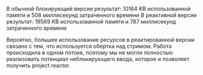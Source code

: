 В обычной блокирующей версии результат: 10164 KB использованной памяти и 508 миллисекунд затраченного времени
В реактивной версии результат: 19569 KB использованной памяти и 787 миллисекунд затраченного времени

Вероятно, большее использование ресурсов в реактированной версии связано с тем, что используется обертка над стримом. Работа происходила в одном потоке, поэтому мы не могли полностью реализовать потенциал неблокирующего ввода, которое и позволяет получить project reactor.